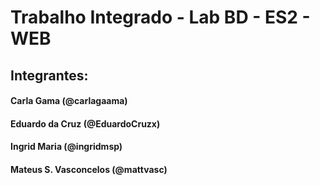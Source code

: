 # Trabalho Integrado - Lab BD - ES2 - WEB

## Integrantes:
#### Carla Gama (@carlagaama)
#### Eduardo da Cruz (@EduardoCruzx)
#### Ingrid Maria (@ingridmsp)
#### Mateus S. Vasconcelos (@mattvasc)
